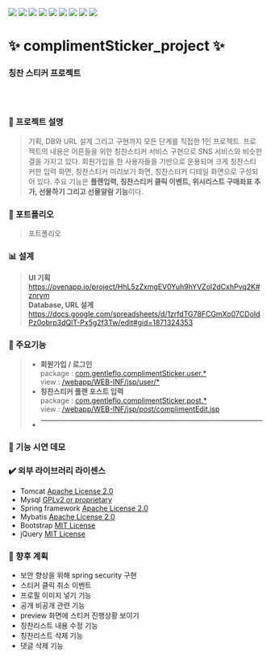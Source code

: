 
<img src="https://img.shields.io/badge/Java-007396?style=flat-square&logo=Java&logoColor=white"/></a> 
<img src="https://img.shields.io/badge/jQuery-0769AD?style=flat-square&logo=jQuery&logoColor=white"/></a>
<img src="https://img.shields.io/badge/JavaScript-F7DF1E?style=flat-square&logo=JavaScript&logoColor=white"/></a>
<img src="https://img.shields.io/badge/Eclipse-2C2255?style=flat-square&logo=Eclipse&logoColor=white"/></a> 
<img src="https://img.shields.io/badge/Spring-6DB33F?style=flat-square&logo=Spring&logoColor=white"/></a> 
<img src="https://img.shields.io/badge/HTML5-E34F26?style=flat-square&logo=HTML5&logoColor=white"/></a> 
<img src="https://img.shields.io/badge/CSS3-1572B6?style=flat-square&logo=CSS3&logoColor=white"/></a>
<img src="https://img.shields.io/badge/MySQL-4479A1?style=flat-square&logo=MySQL&logoColor=white"/></a> 
<img src="https://img.shields.io/badge/Amazon AWS-232F3E?style=flat-square&logo=Amazon%20AWS&logoColor=white"/></a>        

# ✨ complimentSticker_project ✨
### 칭찬 스티커 프로젝트
<br></br>
 
  ### :speech_balloon: 프로젝트 설명
  > 기획, DB와 URL 설계 그리고 구현까지 모든 단계를 직접한 1인 프로젝트.
  프로젝트의 내용은 어른들을 위한 칭찬스티커 서비스 구현으로 SNS 서비스와 비슷한 결을 가지고 있다.
  회원가입을 한 사용자들을 기반으로 운용되며 크게 칭찬스티커판 입력 화면, 칭찬스티커 미리보기 화면, 칭찬스티커 디테일 화면으로 구성되어 있다.
  주요 기능은 **플랜입력, 칭찬스티커 클릭 이벤트, 위시리스트 구매좌표 추가, 선물하기 그리고 선물알람 기능**이다.               

  ### :notebook: 포트폴리오
  > 포트폴리오                

  ### :bar_chart: 설계 
  > <b>UI 기획</b>        
         https://ovenapp.io/project/HhL5zZxmgEV0Yuh9hYVZol2dCxhPvq2K#znrym           
    <b>Database, URL 설계</b>        
         https://docs.google.com/spreadsheets/d/1zrfdTG78FCGmXo07CDoIdPz0obrp3dQlT-Px5g2f3Tw/edit#gid=1871324353
  
  ### :pushpin: 주요기능 
  > * __회원가입 / 로그인__      
        package : [com.gentleflo.complimentSticker.user.*](https://github.com/gentleflo/compliment_project/tree/develops/src/main/java/com/gentleflo/complimentSticker/user)         
        view : [/webapp/WEB-INF/jsp/user/*](https://github.com/gentleflo/compliment_project/tree/develops/src/main/webapp/WEB-INF/jsp/user)                   
  > * __칭찬스티커 플랜 포스트 입력__      
       package : [com.gentleflo.complimentSticker.post.*](https://github.com/gentleflo/compliment_project/tree/develops/src/main/java/com/gentleflo/complimentSticker/post)        
       view : [/webapp/WEB-INF/jsp/post/complimentEdit.jsp](https://github.com/gentleflo/compliment_project/blob/develops/src/main/webapp/WEB-INF/jsp/post/complimentEdit.jsp) 
  > * __  __            
  
  
  
  
  ### :cinema: 기능 시연 데모          
  
  
  ### :heavy_check_mark: 외부 라이브러리 라이센스
  * Tomcat [Apache License 2.0](https://www.apache.org/licenses/LICENSE-2.0) 
  * Mysql [GPLv2 or proprietary](https://www.gnu.org/licenses/gpl-3.0.html)
  * Spring framework [Apache License 2.0](https://www.apache.org/licenses/LICENSE-2.0)  
  * Mybatis [Apache License 2.0](https://www.apache.org/licenses/LICENSE-2.0)
  * Bootstrap [MIT License](https://opensource.org/licenses/MIT)
  * jQuery [MIT License](https://opensource.org/licenses/MIT)        
  
       
  ### :memo: 향후 계획
  * 보안 향상을 위해 spring security 구현
  * 스티커 클릭 취소 이벤트
  * 프로필 이미지 넣기 기능
  * 공개 비공개 관련 기능
  * preview 화면에 스티커 진행상황 보이기
  * 칭찬리스트 내용 수정 기능
  * 칭찬리스트 삭제 기능
  * 댓글 삭제 기능
  
   
  
